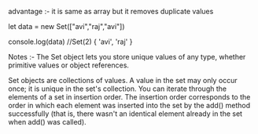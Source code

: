 advantage :- it is same as array but it removes duplicate values 

let data = new Set(["avi","raj","avi"])

console.log(data) //Set(2) { 'avi', 'raj' }


Notes :- 
The Set object lets you store unique values of any type, whether primitive values or object references.

Set objects are collections of values. A value in the set may only occur once; it is unique in the set's collection. You can iterate through the elements of a set in insertion order. The insertion order corresponds to the order in which each element was inserted into the set by the add() method successfully (that is, there wasn't an identical element already in the set when add() was called).

